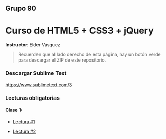 ## Grupo 90
# Curso de HTML5 + CSS3 + jQuery
**Instructor**: Elder Vásquez

> Recuerden que al lado derecho de esta página, hay un botón verde para descargar el ZIP de este repositorio.

### Descargar Sublime Text
https://www.sublimetext.com/3

### Lecturas obligatorias
#### Clase 1: 
+ [Lectura #1](http://webdelprofesor.ula.ve/nucleotrujillo/alperez/html5_css3/02/index.html)

+ [Lectura #2](http://webdelprofesor.ula.ve/nucleotrujillo/alperez/html5_css3/03/index.html)

